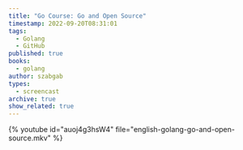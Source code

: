 ```yaml
---
title: "Go Course: Go and Open Source"
timestamp: 2022-09-20T08:31:01
tags:
  - Golang
  - GitHub
published: true
books:
  - golang
author: szabgab
types:
  - screencast
archive: true
show_related: true
---
```



{% youtube id="auoj4g3hsW4" file="english-golang-go-and-open-source.mkv" %}
